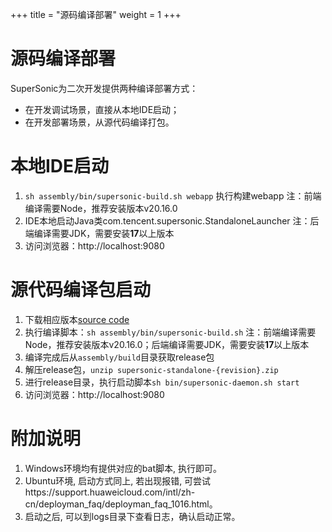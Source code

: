 +++
title = "源码编译部署"
weight = 1
+++

# 源码编译部署

SuperSonic为二次开发提供两种编译部署方式：
- 在开发调试场景，直接从本地IDE启动；
- 在开发部署场景，从源代码编译打包。

# 本地IDE启动

1. `sh assembly/bin/supersonic-build.sh webapp` 执行构建webapp
注：前端编译需要Node，推荐安装版本v20.16.0
2. IDE本地启动Java类com.tencent.supersonic.StandaloneLauncher
注：后端编译需要JDK，需要安装**17**以上版本
3. 访问浏览器：http://localhost:9080

# 源代码编译包启动

1. 下载相应版本[source code](https://github.com/tencentmusic/supersonic)
2. 执行编译脚本：`sh assembly/bin/supersonic-build.sh` 
注：前端编译需要Node，推荐安装版本v20.16.0；后端编译需要JDK，需要安装**17**以上版本
3. 编译完成后从`assembly/build`目录获取release包
4. 解压release包，`unzip supersonic-standalone-{revision}.zip`
5. 进行release目录，执行启动脚本`sh bin/supersonic-daemon.sh start`
6. 访问浏览器：http://localhost:9080

# 附加说明
1. Windows环境均有提供对应的bat脚本, 执行即可。
2. Ubuntu环境, 启动方式同上,  若出现报错, 可尝试https://support.huaweicloud.com/intl/zh-cn/deployman_faq/deployman_faq_1016.html。
3. 启动之后, 可以到logs目录下查看日志，确认启动正常。
